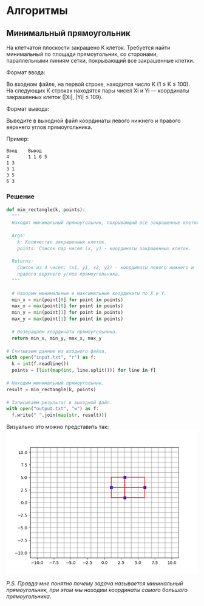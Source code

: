 # Алгоритмы
## Минимальный прямоугольник
На клетчатой плоскости закрашено K клеток. Требуется найти минимальный по площади прямоугольник, со сторонами, параллельными линиям сетки, покрывающий все закрашенные клетки.

Формат ввода:

Во входном файле, на первой строке, находится число K (1 ≤ K ≤ 100). На следующих K строках находятся пары чисел Xi и Yi — координаты закрашенных клеток (|Xi|, |Yi| ≤ 109).

Формат вывода:

Выведите в выходной файл координаты левого нижнего и правого верхнего углов прямоугольника.

Пример:

    Ввод    Вывод
    4       1 1 6 5
    1 3
    3 1
    3 5
    6 3

### Решение
```python
def min_rectangle(k, points):
  """
  Находит минимальный прямоугольник, покрывающий все закрашенные клетки.

  Args:
    k: Количество закрашенных клеток.
    points: Список пар чисел (x, y) - координаты закрашенных клеток.

  Returns:
    Список из 4 чисел: (x1, y1, x2, y2) - координаты левого нижнего и 
    правого верхнего углов прямоугольника.
  """

  # Находим минимальные и максимальные координаты по X и Y.
  min_x = min(point[0] for point in points)
  max_x = max(point[0] for point in points)
  min_y = min(point[1] for point in points)
  max_y = max(point[1] for point in points)

  # Возвращаем координаты прямоугольника.
  return min_x, min_y, max_x, max_y

# Считываем данные из входного файла.
with open("input.txt", "r") as f:
  k = int(f.readline())
  points = [list(map(int, line.split())) for line in f]

# Находим минимальный прямоугольник.
result = min_rectangle(k, points)

# Записываем результат в выходной файл.
with open("output.txt", "w") as f:
  f.write(" ".join(map(str, result)))
```

Визуально это можно представить так:
![минимальные прямоугольник](./assets/min_rectagnle.png)

*P.S. Правда мне понятно почему задача называется мининальный прямоугольник, при этом мы находим координаты самого большого прямоугольника.*